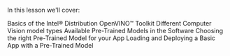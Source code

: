 In this lesson we'll cover:

Basics of the Intel® Distribution OpenVINO™ Toolkit
Different Computer Vision model types
Available Pre-Trained Models in the Software
Choosing the right Pre-Trained Model for your App
Loading and Deploying a Basic App with a Pre-Trained Model
